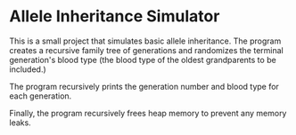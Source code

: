 # Allele Inheritance Simulator

This is a small project that simulates basic allele inheritance. The program creates a recursive family tree of generations and randomizes the terminal generation's blood type (the blood type of the oldest grandparents to be included.)

The program recursively prints the generation number and blood type for each generation.

Finally, the program recursively frees heap memory to prevent any memory leaks.
